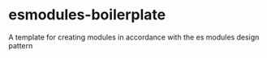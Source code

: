 # esmodules-boilerplate
A template for creating modules in accordance with the es modules design pattern
